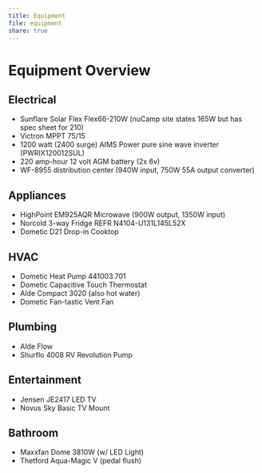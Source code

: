 ```yaml
---
title: Equipment
file: equipment
share: true
---
```

# Equipment Overview

## Electrical
* Sunflare Solar Flex Flex66-210W (nuCamp site states 165W but has spec sheet for 210)
* Victron MPPT 75/15
* 1200 watt (2400 surge) AIMS Power pure sine wave inverter (PWRIX120012SUL)
* 220 amp-hour 12 volt AGM battery (2x 6v)
* WF-8955 distribution center (940W input, 750W 55A output converter)

## Appliances
* HighPoint EM925AQR Microwave (900W output, 1350W input)
* Norcold 3-way Fridge REFR N4104-U131L145L52X
* Dometic D21 Drop-in Cooktop

## HVAC
* Dometic Heat Pump 441003.701
* Dometic Capacitive Touch Thermostat
* Alde Compact 3020 (also hot water)
* Dometic Fan-tastic Vent Fan
## Plumbing
* Alde Flow
* Shurflo 4008 RV Revolution Pump

## Entertainment
* Jensen JE2417 LED TV
* Novus Sky Basic TV Mount

## Bathroom
* Maxxfan Dome 3810W (w/ LED Light)
* Thetford Aqua-Magic V (pedal flush)